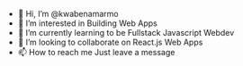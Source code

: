- 👋 Hi, I’m @kwabenamarmo
- 👀 I’m interested in Building Web Apps
- 🌱 I’m currently learning to be Fullstack Javascript Webdev
- 💞️ I’m looking to collaborate on React.js Web Apps
- 📫 How to reach me Just leave a message

<!---
kwabenamarmo/kwabenamarmo is a ✨ special ✨ repository because its `README.md` (this file) appears on your GitHub profile.
You can click the Preview link to take a look at your changes.
--->
